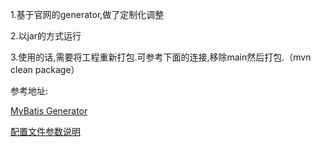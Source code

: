 1.基于官网的generator,做了定制化调整

2.以jar的方式运行

3.使用的话,需要将工程重新打包.可参考下面的连接,移除main然后打包.（mvn clean  package）

参考地址:

[MyBatis Generator](https://blog.csdn.net/u011781521/article/details/78161201)

[配置文件参数说明](https://www.jianshu.com/p/e09d2370b796)